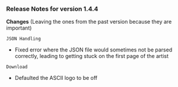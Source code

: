 ### Release Notes for version 1.4.4

**Changes** (Leaving the ones from the past version because they are important)

`JSON Handling`
* Fixed error where the JSON file would sometimes not be parsed correctly, leading to getting stuck on the first page of the artist

`Download`
* Defaulted the ASCII logo to be off